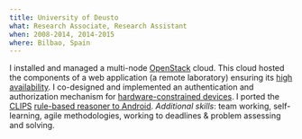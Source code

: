 ```yaml
---
title: University of Deusto
what: Research Associate, Research Assistant
when: 2008-2014, 2014-2015
where: Bilbao, Spain
---
```


I installed and managed a multi-node [OpenStack](https://www.openstack.org/) cloud. This cloud hosted the components of a web application (a remote laboratory) ensuring its [high availability](https://github.com/gomezgoiri/weblabdeusto-playbooks).
I co-designed and implemented an authentication and authorization mechanism for [hardware-constrained devices](https://github.com/lightsec).
I ported the [CLIPS](http://www.clipsrules.net/) [rule-based reasoner to Android](https://github.com/gomezgoiri/CLIPS4Android).
_Additional skills_: team working, self-learning, agile methodologies, working to deadlines & problem assessing and solving.

<!--
In the ISMED and ACROSS projects, I developed a Semantic and Web based middleware for different mobile and embedded platforms.
Working at the Internet Unit of the Deusto Institute of Technology, DeustoTech.
I am involved in projects related with the use of Semantic and Web Technologies in resource constrained devices (i.e., mobile and embedded devices).
As part of Adizain project, I created a distributed OSGi application which used a queue-based communication.
-->
